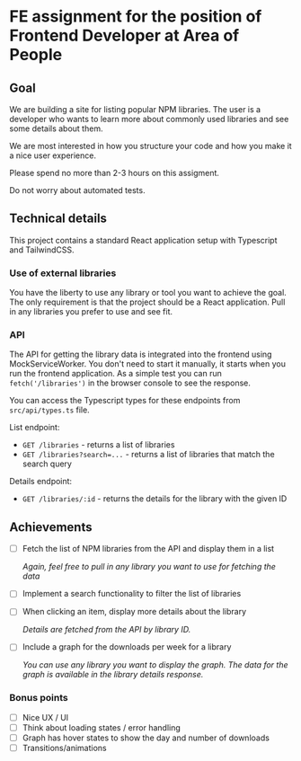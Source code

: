 # FE assignment for the position of Frontend Developer at Area of People

## Goal

We are building a site for listing popular NPM libraries. The user is a developer who wants to learn more about commonly used libraries and see some details about them.

We are most interested in how you structure your code and how you make it a nice user experience.

Please spend no more than 2-3 hours on this assigment.

Do not worry about automated tests.

## Technical details

This project contains a standard React application setup with Typescript and TailwindCSS.

### Use of external libraries

You have the liberty to use any library or tool you want to achieve the goal. The only requirement is that the project should be a React application. Pull in any libraries you prefer to use and see fit.

### API

The API for getting the library data is integrated into the frontend using MockServiceWorker. You don't need to start it manually, it starts when you run the frontend application. As a simple test you can run `fetch('/libraries')` in the browser console to see the response.

You can access the Typescript types for these endpoints from `src/api/types.ts` file.

List endpoint:

- `GET /libraries` - returns a list of libraries
- `GET /libraries?search=...` - returns a list of libraries that match the search query

Details endpoint:

- `GET /libraries/:id` - returns the details for the library with the given ID

## Achievements

- [ ] Fetch the list of NPM libraries from the API and display them in a list

  _Again, feel free to pull in any library you want to use for fetching the data_

- [ ] Implement a search functionality to filter the list of libraries
- [ ] When clicking an item, display more details about the library

  _Details are fetched from the API by library ID._

- [ ] Include a graph for the downloads per week for a library

  _You can use any library you want to display the graph. The data for the graph is available in the library details response._

### Bonus points

- [ ] Nice UX / UI
- [ ] Think about loading states / error handling
- [ ] Graph has hover states to show the day and number of downloads
- [ ] Transitions/animations
